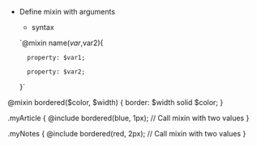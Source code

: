 - Define mixin with arguments
    - syntax

    `@mixin name($var,$var2){

        property: $var1;

        property: $var2;

    }`

 @mixin bordered($color, $width) {
  border: $width solid $color;
}

.myArticle {
  @include bordered(blue, 1px);  // Call mixin with two values
}

.myNotes {
  @include bordered(red, 2px); // Call mixin with two values
} 